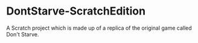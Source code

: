 # DontStarve-ScratchEdition
A Scratch project which is made up of a replica of the original game called Don't Starve.
